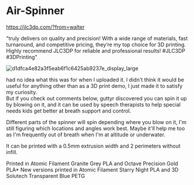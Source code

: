 # Air-Spinner

https://jlc3dp.com/?from=walter

"truly delivers on quality and precision! With a wide range of materials, fast turnaround, and competitive pricing, they’re my top choice for 3D printing. Highly recommend JLC3DP for reliable and professional results! #JLC3DP #3DPrinting"


![d1dfca4e82a3f5eab6f1c6425ab9237e_display_large](https://github.com/user-attachments/assets/8ffa0b53-9579-4d50-99c9-768e1b0854fd)


had no idea what this was for when I uploaded it.  I didn't think it would be useful for anything other than as a 3D print demo, I just made it to satisfy my curiosity.  
But if you check out comments below, guttyr discovered you can spin it up by blowing on it, and it can be used by speech therapists to help special needs kids get better at breath support and control.

Different parts of the spinner will spin depending where you blow on it, I'm still figuring which locations and angles work best.  Maybe it'll help me too as I'm frequently out of breath when I'm at altitude or underwater.

It can be printed with a 0.5mm extrusion width and 2 perimeters without infill.

Printed in Atomic Filament Granite Grey PLA and Octave Precision Gold PLA*
New versions printed in Atomic Filament Starry Night PLA and 3D Solutech Transparent Blue PETG
